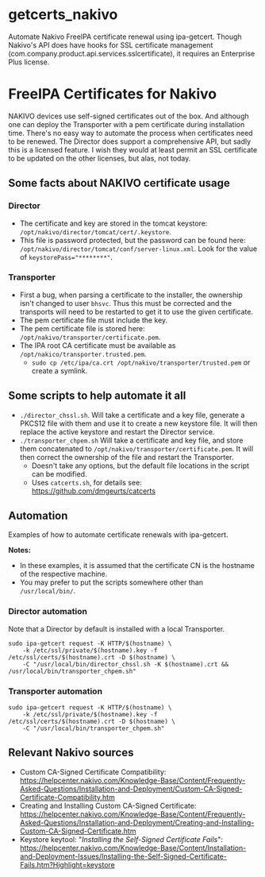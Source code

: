 # getcerts_nakivo
Automate Nakivo FreeIPA certificate renewal using ipa-getcert. Though Nakivo's API does have hooks for SSL certificate management (com.company.product.api.services.sslcertificate), it requires an Enterprise Plus license.

# FreeIPA Certificates for Nakivo

NAKIVO devices use self-signed certificates out of the box. And although one can deploy the Transporter with a pem certificate during installation time. There's no easy way to automate the process when certificates need to be renewed. The Director does support a comprehensive API, but sadly this is a licensed feature. I wish they would at least permit an SSL certificate to be updated on the other licenses, but alas, not today.

## Some facts about NAKIVO certificate usage

### Director

- The certificate and key are stored in the tomcat keystore: `/opt/nakivo/director/tomcat/cert/.keystore`.
- This file is password protected, but the password can be found here: `/opt/nakivo/director/tomcat/conf/server-linux.xml`. Look for the value of `keystorePass="********"`.

### Transporter

- First a bug, when parsing a certificate to the installer, the ownership isn't changed to user `bhsvc`. Thus this must be corrected and the transports will need to be restarted to get it to use the given certificate.
- The pem certificate file must include the key.
- The pem certificate file is stored here: `/opt/nakivo/transporter/certificate.pem`.
- The IPA root CA certificate must be available as `/opt/nakico/transporter.trusted.pem`.
  - `sudo cp /etc/ipa/ca.crt /opt/nakivo/transporter/trusted.pem` or create a symlink.

## Some scripts to help automate it all

- `./director_chssl.sh`. Will take a certificate and a key file, generate a PKCS12 file with them and use it to create a new keystore file. It will then replace the active keystore and restart the Director service.
- `./transporter_chpem.sh` Will take a certificate and key file, and store them concatenated to `/opt/nakivo/transporter/certificate.pem`. It will then correct the ownership of the file and restart the Transporter.
  - Doesn't take any options, but the default file locations in the script can be modified.
  - Uses `catcerts.sh`, for details see: https://github.com/dmgeurts/catcerts

## Automation

Examples of how to automate certificate renewals with ipa-getcert.

**Notes:**
- In these examples, it is assumed that the certificate CN is the hostname of the respective machine.
- You may prefer to put the scripts somewhere other than `/usr/local/bin/`.

### Director automation

Note that a Director by default is installed with a local Transporter.

```
sudo ipa-getcert request -K HTTP/$(hostname) \
    -k /etc/ssl/private/$(hostname).key -f /etc/ssl/certs/$(hostname).crt -D $(hostname) \
    -C "/usr/local/bin/director_chssl.sh -K $(hostname).crt && /usr/local/bin/transporter_chpem.sh"
```

### Transporter automation

```
sudo ipa-getcert request -K HTTP/$(hostname) \
    -k /etc/ssl/private/$(hostname).key -f /etc/ssl/certs/$(hostname).crt -D $(hostname) \
    -C "/usr/local/bin/transporter_chpem.sh"
```

## Relevant Nakivo sources

- Custom CA-Signed Certificate Compatibility: https://helpcenter.nakivo.com/Knowledge-Base/Content/Frequently-Asked-Questions/Installation-and-Deployment/Custom-CA-Signed-Certificate-Compatibility.htm
- Creating and Installing Custom CA-Signed Certificate: https://helpcenter.nakivo.com/Knowledge-Base/Content/Frequently-Asked-Questions/Installation-and-Deployment/Creating-and-Installing-Custom-CA-Signed-Certificate.htm
- Keystore keytool: "_Installing the Self-Signed Certificate Fails_": https://helpcenter.nakivo.com/Knowledge-Base/Content/Installation-and-Deployment-Issues/Installing-the-Self-Signed-Certificate-Fails.htm?Highlight=keystore
